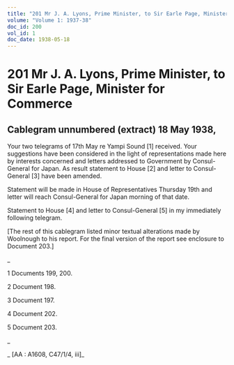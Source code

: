```yaml
---
title: "201 Mr J. A. Lyons, Prime Minister, to Sir Earle Page, Minister for Commerce"
volume: "Volume 1: 1937-38"
doc_id: 200
vol_id: 1
doc_date: 1938-05-18
---
```


# 201 Mr J. A. Lyons, Prime Minister, to Sir Earle Page, Minister for Commerce

## Cablegram unnumbered (extract) 18 May 1938,

Your two telegrams of 17th May re Yampi Sound [1] received. Your suggestions have been considered in the light of representations made here by interests concerned and letters addressed to Government by Consul-General for Japan. As result statement to House [2] and letter to Consul-General [3] have been amended.

Statement will be made in House of Representatives Thursday 19th and letter will reach Consul-General for Japan morning of that date.

Statement to House [4] and letter to Consul-General [5] in my immediately following telegram.

[The rest of this cablegram listed minor textual alterations made by Woolnough to his report. For the final version of the report see enclosure to Document 203.]

_

1 Documents 199, 200.

2 Document 198.

3 Document 197.

4 Document 202.

5 Document 203.

_

_ [AA : A1608, C47/1/4, iii]_
